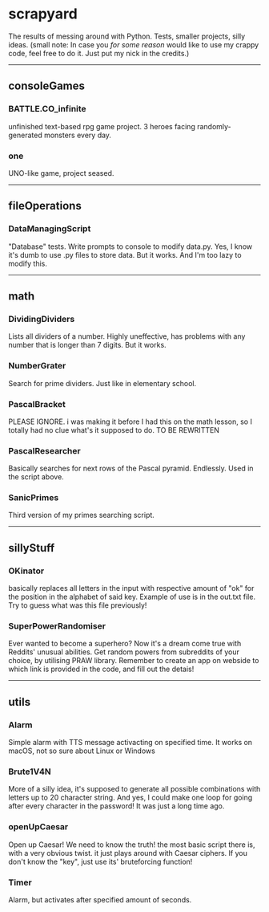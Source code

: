 # scrapyard
The results of messing around with Python. Tests, smaller projects, silly ideas.
(small note: In case you *for some reason*  would like to use my crappy code, feel free to do it. Just put my nick in the credits.)

-----
## consoleGames
### BATTLE.CO_infinite
unfinished text-based rpg game project. 3 heroes facing randomly-generated monsters every day.
### one
UNO-like game, project seased.

-----
## fileOperations
### DataManagingScript
"Database" tests. Write prompts to console to modify data.py. Yes, I know it's dumb to use .py files to store data. But it works. And I'm too lazy to modify this.

-----
## math
### DividingDividers
Lists all dividers of a number. Highly uneffective, has problems with any number that is longer than 7 digits. But it works.
### NumberGrater
Search for prime dividers. Just like in elementary school.
### PascalBracket
PLEASE IGNORE. i was making it before I had this on the math lesson, so I totally had no clue what's it supposed to do. TO BE REWRITTEN
### PascalResearcher
Basically searches for next rows of the Pascal pyramid. Endlessly. Used in the script above.
### SanicPrimes
Third version of my primes searching script.

-----
## sillyStuff
### OKinator
basically replaces all letters in the input with respective amount of "ok" for the position in the alphabet of said key. Example of use is in the out.txt file. Try to guess what was this file previously!
### SuperPowerRandomiser
Ever wanted to become a superhero? Now it's a dream come true with Reddits' unusual abilities. Get random powers from subreddits of your choice, by utilising PRAW library. Remember to create an app on webside to which link is provided in the code, and fill out the detais!

-----
## utils
### Alarm
Simple alarm with TTS message activacting on specified time. It works on macOS, not so sure about Linux or Windows
### Brute1V4N
More of a silly idea, it's supposed to generate all possible combinations with letters up to 20 character string. And yes, I could make one loop for going after every character in the password! It was just a long time ago.
### openUpCaesar
Open up Caesar! We need to know the truth!
the most basic script there is, with a very obvious twist. it just plays around with Caesar ciphers. If you don't know the "key", just use its' bruteforcing function!
### Timer
Alarm, but activates after specified amount of seconds.
